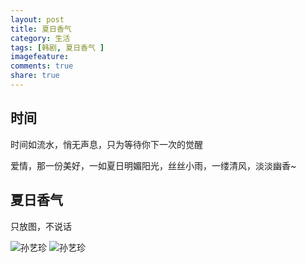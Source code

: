 ```yaml
---
layout: post
title: 夏日香气
category: 生活
tags: [韩剧, 夏日香气 ]
imagefeature: 
comments: true
share: true
---
```

## 时间

时间如流水，悄无声息，只为等待你下一次的觉醒

爱情，那一份美好，一如夏日明媚阳光，丝丝小雨，一缕清风，淡淡幽香~

<!--more-->

## 夏日香气
只放图，不说话

![孙艺珍](http://7u2nwk.com1.z0.glb.clouddn.com/98b87d8de3e0051614bd197ddd10141c.jpg)
![孙艺珍](http://7u2nwk.com1.z0.glb.clouddn.com/6978e9abb02688371ccba1d933b4b21d.jpg)
